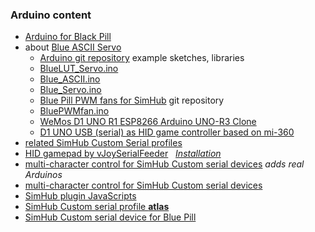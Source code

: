 ---
---
### Arduino content
- [Arduino for Black Pill](black.htm)
- about [Blue ASCII Servo](https://github.com/blekenbleu/Arduino-Blue-Pill/tree/main/Blue_ASCII_Servo)
	- [Arduino git repository](https://github.com/blekenbleu/Arduino-Blue-Pill/) example sketches, libraries
	- [BlueLUT_Servo.ino](https://github.com/blekenbleu/Arduino-Blue-Pill/tree/main/BlueLUT_Servo)
	- [Blue_ASCII.ino](https://github.com/blekenbleu/Arduino-Blue-Pill/tree/main/Blue_ASCII)
	- [Blue_Servo.ino](https://github.com/blekenbleu/Arduino-Blue-Pill/tree/main/Blue_Servo)
	- [Blue Pill PWM fans for SimHub](https://github.com/blekenbleu/Arduino-Blue-Pill/tree/main/SimHubPWMfans) git repository
	- [BluePWMfan.ino](https://github.com/blekenbleu/Arduino-Blue-Pill/tree/main/BluePWMfan)
	- [WeMos D1 UNO R1 ESP8266 Arduino UNO-R3 Clone](ESPDuino.md)
	- [D1 UNO USB (serial) as HID game controller based on mi-360](mi360.md)
- [related SimHub Custom Serial profiles](https://github.com/blekenbleu/SimHub-Profiles)
- [HID gamepad by vJoySerialFeeder](VJoySerialFeeder.md)
 &nbsp; [*Installation*](vJoySFinstall.md)
- [multi-character control for SimHub Custom serial devices](https://github.com/blekenbleu/Arduino-Blue-Pill/tree/main/blek2char) *adds real Arduinos*
- [multi-character control for SimHub Custom serial devices](https://github.com/blekenbleu/Arduino-Blue-Pill/tree/main/Blue2charServo)
- [SimHub plugin JavaScripts](messages)
- [SimHub Custom serial profile **atlas**](shsds.htm)
- [SimHub Custom serial device for Blue Pill](SimHubCustomSerial.md)
